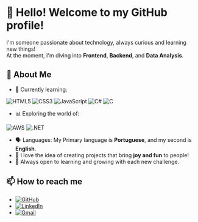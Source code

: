 # 👋 Hello! Welcome to my GitHub profile!

I'm someone passionate about technology, always curious and learning new things!  
At the moment, I'm diving into **Frontend**, **Backend**, and **Data Analysis**.

## 🚀 About Me

- 🌱 Currently learning:
  <p></p>
![HTML5](https://img.shields.io/badge/HTML5-E34F26?style=for-the-badge&logo=html5&logoColor=white) ![CSS3](https://img.shields.io/badge/CSS3-1572B6?style=for-the-badge&logo=css3&logoColor=white) ![JavaScript](https://img.shields.io/badge/JavaScript-F7DF1E?style=for-the-badge&logo=javascript&logoColor=black) ![C#](https://img.shields.io/badge/C%23-239120?style=for-the-badge&logo=c-sharp&logoColor=white) ![C](https://img.shields.io/badge/C-00599C?style=for-the-badge&logo=c&logoColor=white)
- 📊 Exploring the world of:
  <P></P>
![AWS](https://img.shields.io/badge/AWS-000.svg?style=for-the-badge&logo=amazon-aws&logoColor=white) ![.NET](https://img.shields.io/badge/.NET-5C2D91?style=for-the-badge&logo=.net&logoColor=white)
 
- 🗣️ Languages: My Primary language is **Portuguese**, and my second is **English**.
- 🎨 I love the idea of creating projects that bring **joy and fun** to people!
- 🧠 Always open to learning and growing with each new challenge.

## 📫 How to reach me

- [![GitHub](https://img.shields.io/badge/GitHub-100000?style=for-the-badge&logo=github&logoColor=white)](https://github.com/LeCrippo)
- [![LinkedIn](https://img.shields.io/badge/LinkedIn-0077B5?style=for-the-badge&logo=linkedin&logoColor=white)](www.linkedin.com/in/bruno-teixeira-crippa-9685811b4)
- [![Gmail](https://img.shields.io/badge/Gmail-333333?style=for-the-badge&logo=gmail&logoColor=red)](mailto:brunotexcrippa@gmail.com) 



